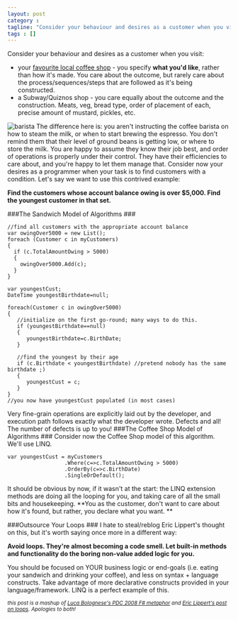 ```yaml
---
layout: post
category : 
tagline: "Consider your behaviour and desires as a customer when you visit:          a) your favourite local c"
tags : []
---
```


Consider your behaviour and desires as a customer when you visit:   

* your [favourite local coffee shop](blenz.com) - you specify **what you'd like**, rather than how it's made. You care about the outcome, but rarely care about the process/sequences/steps that are followed as it's being constructed.
* a Subway/Quiznos shop - you care equally about the outcome and the construction. Meats, veg, bread type, order of placement of each, precise amount of mustard, pickles, etc.

![barista](img/barista_thumb.png)
 The difference here is: you aren't instructing the coffee barista on how to steam the milk, or when to start brewing the espresso. You don't remind them that their level of ground beans is getting low, or where to store the milk. You are happy to assume they know their job best, and order of operations is properly under their control. They have their efficiencies to care about, and you're happy to let them manage that. 
Consider now your desires as a programmer when your task is to find customers with a condition. Let's say we want to use this contrived example:
    
**Find the customers whose account balance owing is over $5,000. Find the youngest customer in that set.**


###The Sandwich Model of Algorithms ###

    //find all customers with the appropriate account balance      
	var owingOver5000 = new List();
	foreach (Customer c in myCustomers)
	{
	  if (c.TotalAmountOwing > 5000)
	  {
	    owingOver5000.Add(c);
	  }
	} 
	
	var youngestCust;
	DateTime youngestBirthdate=null; 
	
	foreach(Customer c in owingOver5000)
	{
	   //initialize on the first go-round; many ways to do this.
	   if (youngestBirthdate==null)
	   {
	      youngestBirthdate=c.BirthDate;
	   } 
	
	   //find the youngest by their age
	   if (c.Birthdate < youngestBirthdate) //pretend nobody has the same birthdate ;)
	   {
	      youngestCust = c;
	   }
	}
	//you now have youngestCust populated (in most cases) 

Very fine-grain operations are explicitly laid out by the developer, and execution path follows exactly what the developer wrote. Defects and all! The number of defects is up to you! 
###The Coffee Shop Model of Algorithms ###
Consider now the Coffee Shop model of this algorithm. We'll use LINQ. 
  
    var youngestCust = myCustomers
                      .Where(c=>c.TotalAmountOwing > 5000)                    
                      .OrderBy(c=>c.BirthDate)                    
                      .SingleOrDefault(); 
                      
It should be obvious by now, if it wasn't at the start: the LINQ extension methods are doing all the looping for you, and taking care of all the small bits and housekeeping. **You as the customer, don't want to care about how it's found, but rather, you declare what you want. **

###Outsource Your Loops ###
I hate to steal/reblog Eric Lippert's thought on this, but it's worth saying once more in a different way: 

**Avoid loops. They're almost becoming a code smell. Let built-in methods and functionality do the boring non-value added logic for you.**

You should be focused on YOUR business logic or end-goals (i.e. eating your sandwich and drinking your coffee), and less on syntax + language constructs. Take advantage of more declarative constructs provided in your language/framework. LINQ is a perfect example of this. 

<sub>*this post is a mashup of [Luca Bolognese's PDC 2008 F# metaphor](http://channel9.msdn.com/pdc2008/TL11) and [Eric Lippert's post on loops](http://blogs.msdn.com/ericlippert/archive/2010/01/11/continuing-to-an-outer-loop.aspx). Apologies to both!*</sub>
